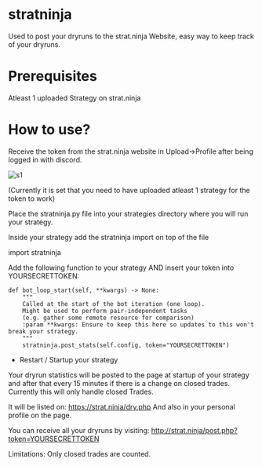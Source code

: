 # stratninja
Used to post your dryruns to the strat.ninja Website, easy way to keep track of your dryruns.

# Prerequisites
Atleast 1 uploaded Strategy on strat.ninja

# How to use?

Receive the token from the strat.ninja website in Upload->Profile after being logged in with discord.

![s1](https://github.com/Bloodhunter4rc/stratninja/assets/8630485/6606075c-5b1f-494f-b6dc-2988a6d16762)

(Currently it is set that you need to have uploaded atleast 1 strategy for the token to work)

Place the stratninja.py file into your strategies directory where you will run your strategy.

Inside your strategy add the stratninja import on top of the file

import stratninja

Add the following function to your strategy AND insert your token into YOURSECRETTOKEN:

    def bot_loop_start(self, **kwargs) -> None:
        """
        Called at the start of the bot iteration (one loop).
        Might be used to perform pair-independent tasks
        (e.g. gather some remote resource for comparison)
        :param **kwargs: Ensure to keep this here so updates to this won't break your strategy.
        """
        stratninja.post_stats(self.config, token="YOURSECRETTOKEN")


- Restart / Startup your strategy

Your dryrun statistics will be posted to the page at startup of your strategy and after that every 15 minutes if there is a change on closed trades.
Currently this will only handle closed Trades.

It will be listed on:
https://strat.ninja/dry.php
And also in your personal profile on the page.

You can receive all your dryruns by visiting:
http://strat.ninja/post.php?token=YOURSECRETTOKEN

Limitations:
Only closed trades are counted.
